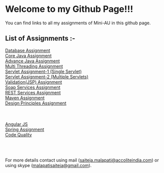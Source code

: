 # Welcome to my Github Page!!!

You can find links to all my assignments of Mini-AU in this github page.

## List of Assignments :-

<a href="https://github.com/saitejamalapati/Database">Database Assignment</a><br>
<a href="https://github.com/saitejamalapati/CoreJava">Core Java Assignment</a><br>
<a href="https://github.com/saitejamalapati/AdvanceJava">Advance Java Assignment</a><br>
<a href="https://github.com/saitejamalapati/MultiThreading">Multi Threading Assignment</a><br>
<a href="https://github.com/saitejamalapati/singleServlet">Servlet Assignment-1 (Single Servlet)</a><br>
<a href="https://github.com/saitejamalapati/MultipleServlets">Servlet Assignment-2 (Multiple Servlets)</a><br>
<a href="https://github.com/saitejamalapati/JspAssignment">Validation(JSP) Assignment</a><br>
<a href="https://github.com/saitejamalapati/SoapAssignment">Soap Services Assignment</a><br>
<a href="https://github.com/saitejamalapati/RestServices">REST Services Assignment</a><br>
<a href="https://github.com/saitejamalapati/MavenAssignment">Maven Assignment</a><br>
<a href="https://github.com/saitejamalapati/DesignPrinciples">Design Principles Assignment</a><br><br><br><br>
<a href="https://github.com/saitejamalapati/AngularAssignment">Angular JS</a><br>
<a href="https://github.com/saitejamalapati/SpringAssignment">Spring Assignment</a><br>
<a href="https://github.com/saitejamalapati/CodeQuality">Code Quality</a><br><br><br><br>


For more details contact using mail (saiteja.malapati@accoliteindia.com) or using skype (malapatisaiteja@gmail.com).
